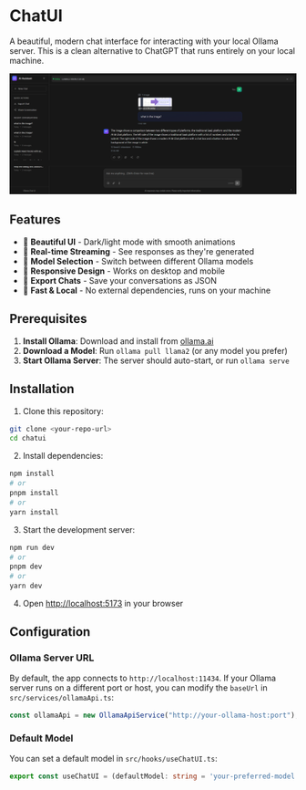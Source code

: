 # ChatUI

A beautiful, modern chat interface for interacting with your local Ollama server. This is a clean alternative to ChatGPT that runs entirely on your local machine.

![demo](docs/chatui.png)

## Features

- 🎨 **Beautiful UI** - Dark/light mode with smooth animations
- 🔄 **Real-time Streaming** - See responses as they're generated
- 🤖 **Model Selection** - Switch between different Ollama models
- 📱 **Responsive Design** - Works on desktop and mobile
- 💾 **Export Chats** - Save your conversations as JSON
- 🚀 **Fast & Local** - No external dependencies, runs on your machine

## Prerequisites

1. **Install Ollama**: Download and install from [ollama.ai](https://ollama.ai)
2. **Download a Model**: Run `ollama pull llama2` (or any model you prefer)
3. **Start Ollama Server**: The server should auto-start, or run `ollama serve`

## Installation

1. Clone this repository:

```bash
git clone <your-repo-url>
cd chatui
```

2. Install dependencies:

```bash
npm install
# or
pnpm install
# or
yarn install
```

3. Start the development server:

```bash
npm run dev
# or
pnpm dev
# or
yarn dev
```

4. Open [http://localhost:5173](http://localhost:5173) in your browser

## Configuration

### Ollama Server URL

By default, the app connects to `http://localhost:11434`. If your Ollama server runs on a different port or host, you can modify the `baseUrl` in `src/services/ollamaApi.ts`:

```typescript
const ollamaApi = new OllamaApiService("http://your-ollama-host:port");
```

### Default Model

You can set a default model in `src/hooks/useChatUI.ts`:

```typescript
export const useChatUI = (defaultModel: string = 'your-preferred-model') => {
```
